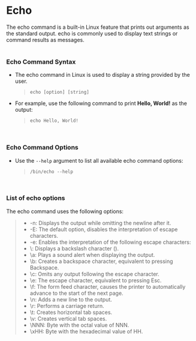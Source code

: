 # Echo
<article>The echo command is a built-in Linux feature that prints out arguments as the standard output. echo is commonly used to display text strings or command results as messages.</article>
<br/>

### Echo Command Syntax

- The echo command in Linux is used to display a string provided by the user.


  > `echo [option] [string]`

- For example, use the following command to print **Hello, World!** as the output:

  > `echo Hello, World!`

<br/>

### Echo Command Options
- Use the `--help` argument to list all available echo command options:

  > `/bin/echo --help`

<br/>

### List of echo options
The echo command uses the following options:

>- -n: Displays the output while omitting the newline after it.
>- -E: The default option, disables the interpretation of escape characters.
>- -e: Enables the interpretation of the following escape characters:
>- \\: Displays a backslash character (\).
>- \a: Plays a sound alert when displaying the output.
>- \b: Creates a backspace character, equivalent to pressing Backspace.
>- \c: Omits any output following the escape character.
>- \e: The escape character, equivalent to pressing Esc.
>- \f: The form feed character, causes the printer to automatically advance to the start of the next page.
>- \n: Adds a new line to the output.
>- \r: Performs a carriage return.
>- \t: Creates horizontal tab spaces.
>- \v: Creates vertical tab spaces.
>- \NNN: Byte with the octal value of NNN.
>- \xHH: Byte with the hexadecimal value of HH.